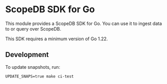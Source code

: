 # ScopeDB SDK for Go

This module provides a ScopeDB SDK for Go. You can use it to ingest data to or query over ScopeDB.

This SDK requires a minimum version of Go 1.22.

## Development

To update snapshots, run:

```shell
UPDATE_SNAPS=true make ci-test
```
